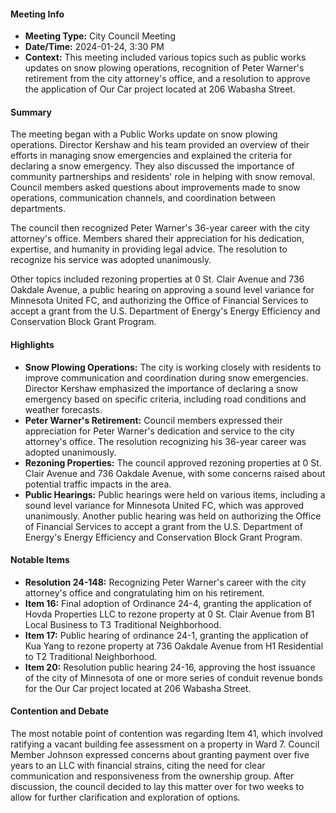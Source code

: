 #### Meeting Info
- **Meeting Type:** City Council Meeting
- **Date/Time:** 2024-01-24, 3:30 PM
- **Context:** This meeting included various topics such as public works updates on snow plowing operations, recognition of Peter Warner's retirement from the city attorney's office, and a resolution to approve the application of Our Car project located at 206 Wabasha Street.

#### Summary

The meeting began with a Public Works update on snow plowing operations. Director Kershaw and his team provided an overview of their efforts in managing snow emergencies and explained the criteria for declaring a snow emergency. They also discussed the importance of community partnerships and residents' role in helping with snow removal. Council members asked questions about improvements made to snow operations, communication channels, and coordination between departments.

The council then recognized Peter Warner's 36-year career with the city attorney's office. Members shared their appreciation for his dedication, expertise, and humanity in providing legal advice. The resolution to recognize his service was adopted unanimously.

Other topics included rezoning properties at 0 St. Clair Avenue and 736 Oakdale Avenue, a public hearing on approving a sound level variance for Minnesota United FC, and authorizing the Office of Financial Services to accept a grant from the U.S. Department of Energy's Energy Efficiency and Conservation Block Grant Program.

#### Highlights

* **Snow Plowing Operations:** The city is working closely with residents to improve communication and coordination during snow emergencies. Director Kershaw emphasized the importance of declaring a snow emergency based on specific criteria, including road conditions and weather forecasts.
* **Peter Warner's Retirement:** Council members expressed their appreciation for Peter Warner's dedication and service to the city attorney's office. The resolution recognizing his 36-year career was adopted unanimously.
* **Rezoning Properties:** The council approved rezoning properties at 0 St. Clair Avenue and 736 Oakdale Avenue, with some concerns raised about potential traffic impacts in the area.
* **Public Hearings:** Public hearings were held on various items, including a sound level variance for Minnesota United FC, which was approved unanimously. Another public hearing was held on authorizing the Office of Financial Services to accept a grant from the U.S. Department of Energy's Energy Efficiency and Conservation Block Grant Program.

#### Notable Items

* **Resolution 24-148:** Recognizing Peter Warner's career with the city attorney's office and congratulating him on his retirement.
* **Item 16:** Final adoption of Ordinance 24-4, granting the application of Hovda Properties LLC to rezone property at 0 St. Clair Avenue from B1 Local Business to T3 Traditional Neighborhood.
* **Item 17:** Public hearing of ordinance 24-1, granting the application of Kua Yang to rezone property at 736 Oakdale Avenue from H1 Residential to T2 Traditional Neighborhood.
* **Item 20:** Resolution public hearing 24-16, approving the host issuance of the city of Minnesota of one or more series of conduit revenue bonds for the Our Car project located at 206 Wabasha Street.

#### Contention and Debate

The most notable point of contention was regarding Item 41, which involved ratifying a vacant building fee assessment on a property in Ward 7. Council Member Johnson expressed concerns about granting payment over five years to an LLC with financial strains, citing the need for clear communication and responsiveness from the ownership group. After discussion, the council decided to lay this matter over for two weeks to allow for further clarification and exploration of options.

